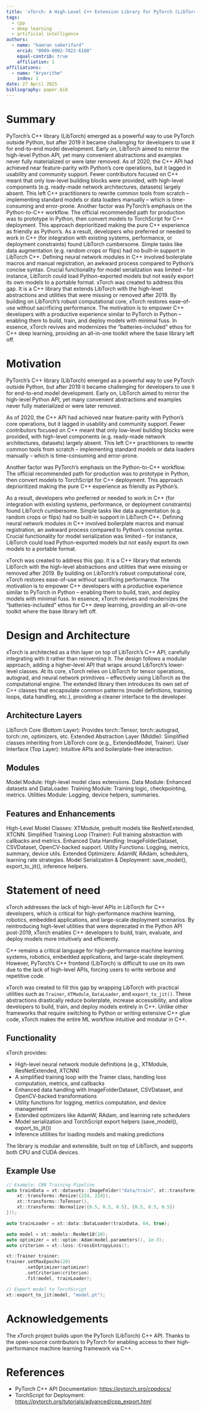 ```yaml
---
title: 'xTorch: A High-Level C++ Extension Library for PyTorch (LibTorch)'
tags:
  - cpp
  - deep learning
  - artificial intelligence
authors:
  - name: "kamran saberifard"
    orcid: "0009-0002-7822-6168"
    equal-contrib: true
    affiliation: 1
affiliations:
  - name: "Aryorithm"
    index: 1
date: 27 April 2025
bibliography: paper.bib
---
```


# Summary

PyTorch’s C++ library (LibTorch) emerged as a powerful way to use PyTorch outside Python, but after 2019 it became
challenging for developers to use it for end-to-end model development. Early on, LibTorch aimed to mirror the high-level
Python API, yet many convenient abstractions and examples never fully materialized or were later removed.
As of 2020, the C++ API had achieved near feature-parity with Python’s core operations, but it lagged in usability and
community support. Fewer contributors focused on C++ meant that only low-level building blocks were provided, with
high-level components (e.g. ready-made network architectures, datasets) largely absent. This left C++ practitioners to
rewrite common tools from scratch – implementing standard models or data loaders manually – which is time-consuming and
error-prone.
Another factor was PyTorch’s emphasis on the Python-to-C++ workflow. The official recommended path for production was to
prototype in Python, then convert models to TorchScript for C++ deployment. This approach deprioritized making the pure
C++ experience as friendly as Python’s.
As a result, developers who preferred or needed to work in C++ (for integration with existing systems, performance, or
deployment constraints) found LibTorch cumbersome. Simple tasks like data augmentation (e.g. random crops or flips) had
no built-in support in LibTorch C++. Defining neural network modules in C++ involved boilerplate macros and manual
registration, an awkward process compared to Python’s concise syntax. Crucial functionality for model serialization was
limited – for instance, LibTorch could load Python-exported models but not easily export its own models to a portable
format.
xTorch was created to address this gap. It is a C++ library that extends LibTorch with the high-level abstractions and
utilities that were missing or removed after 2019. By building on LibTorch’s robust computational core, xTorch restores
ease-of-use without sacrificing performance. The motivation is to empower C++ developers with a productive experience
similar to PyTorch in Python – enabling them to build, train, and deploy models with minimal fuss. In essence, xTorch
revives and modernizes the “batteries-included” ethos for C++ deep learning, providing an all-in-one toolkit where the
base library left off.

# Motivation

PyTorch’s C++ library (LibTorch) emerged as a powerful way to use PyTorch outside Python, but after 2019 it became
challenging for developers to use it for end-to-end model development. Early on, LibTorch aimed to mirror the high-level
Python API, yet many convenient abstractions and examples never fully materialized or were later removed.

As of 2020, the C++ API had achieved near feature-parity with Python’s core operations, but it lagged in usability and
community support. Fewer contributors focused on C++ meant that only low-level building blocks were provided, with
high-level components (e.g. ready-made network architectures, datasets) largely absent. This left C++ practitioners to
rewrite common tools from scratch – implementing standard models or data loaders manually – which is time-consuming and
error-prone.

Another factor was PyTorch’s emphasis on the Python-to-C++ workflow. The official recommended path for production was to
prototype in Python, then convert models to TorchScript for C++ deployment. This approach deprioritized making the pure
C++ experience as friendly as Python’s.

As a result, developers who preferred or needed to work in C++ (for integration with existing systems, performance, or
deployment constraints) found LibTorch cumbersome. Simple tasks like data augmentation (e.g. random crops or flips) had
no built-in support in LibTorch C++. Defining neural network modules in C++ involved boilerplate macros and manual
registration, an awkward process compared to Python’s concise syntax. Crucial functionality for model serialization was
limited – for instance, LibTorch could load Python-exported models but not easily export its own models to a portable
format.

xTorch was created to address this gap. It is a C++ library that extends LibTorch with the high-level abstractions and
utilities that were missing or removed after 2019. By building on LibTorch’s robust computational core, xTorch restores
ease-of-use without sacrificing performance. The motivation is to empower C++ developers with a productive experience
similar to PyTorch in Python – enabling them to build, train, and deploy models with minimal fuss. In essence, xTorch
revives and modernizes the “batteries-included” ethos for C++ deep learning, providing an all-in-one toolkit where the
base library left off.

# Design and Architecture

xTorch is architected as a thin layer on top of LibTorch’s C++ API, carefully integrating with it rather than
reinventing it. The design follows a modular approach, adding a higher-level API that wraps around LibTorch’s
lower-level classes. At its core, xTorch relies on LibTorch for tensor operations, autograd, and neural network
primitives – effectively using LibTorch as the computational engine. The extended library then introduces its own set of
C++ classes that encapsulate common patterns (model definitions, training loops, data handling, etc.), providing a
cleaner interface to the developer.

## Architecture Layers

LibTorch Core (Bottom Layer): Provides torch::Tensor, torch::autograd, torch::nn, optimizers, etc.
Extended Abstraction Layer (Middle): Simplified classes inheriting from LibTorch core (e.g., ExtendedModel, Trainer).
User Interface (Top Layer): Intuitive APIs and boilerplate-free interaction.

## Modules

Model Module: High-level model class extensions.
Data Module: Enhanced datasets and DataLoader.
Training Module: Training logic, checkpointing, metrics.
Utilities Module: Logging, device helpers, summaries.

## Features and Enhancements

High-Level Model Classes: XTModule, prebuilt models like ResNetExtended, XTCNN.
Simplified Training Loop (Trainer): Full training abstraction with callbacks and metrics.
Enhanced Data Handling: ImageFolderDataset, CSVDataset, OpenCV-backed support.
Utility Functions: Logging, metrics, summary, device utils.
Extended Optimizers: AdamW, RAdam, schedulers, learning rate strategies.
Model Serialization & Deployment: save_model(), export_to_jit(), inference helpers.

# Statement of need

xTorch addresses the lack of high-level APIs in LibTorch for C++ developers, which is critical for high-performance
machine learning, robotics, embedded applications, and large-scale deployment scenarios. By reintroducing high-level
utilities that were deprecated in the Python API post-2019, xTorch enables C++ developers to build, train, evaluate, and
deploy models more intuitively and efficiently.

C++ remains a critical language for high-performance machine learning systems, robotics, embedded applications, and
large-scale deployment. However, PyTorch’s C++ frontend (LibTorch) is difficult to use on its own due to the lack of
high-level APIs, forcing users to write verbose and repetitive code.

xTorch was created to fill this gap by wrapping LibTorch with practical utilities such as `Trainer`, `XTModule`,
`DataLoader`, and `export_to_jit()`. These abstractions drastically reduce boilerplate, increase accessibility, and
allow developers to build, train, and deploy models entirely in C++. Unlike other frameworks that require switching to
Python or writing extensive C++ glue code, xTorch makes the entire ML workflow intuitive and modular in C++.

## Functionality

xTorch provides:

- High-level neural network module definitions (e.g., XTModule, ResNetExtended, XTCNN)
- A simplified training loop with the Trainer class, handling loss computation, metrics, and callbacks
- Enhanced data handling with ImageFolderDataset, CSVDataset, and OpenCV-backed transformations
- Utility functions for logging, metrics computation, and device management
- Extended optimizers like AdamW, RAdam, and learning rate schedulers
- Model serialization and TorchScript export helpers (save_model(), export_to_jit())
- Inference utilities for loading models and making predictions

The library is modular and extensible, built on top of LibTorch, and supports both CPU and CUDA devices.

## Example Use

```cpp
// Example: CNN Training Pipeline
auto trainData = xt::datasets::ImageFolder("data/train", xt::transforms::Compose({
    xt::transforms::Resize({224, 224}),
    xt::transforms::ToTensor(),
    xt::transforms::Normalize({0.5, 0.5, 0.5}, {0.5, 0.5, 0.5})
}));

auto trainLoader = xt::data::DataLoader(trainData, 64, true);

auto model = xt::models::ResNet18(10);
auto optimizer = xt::optim::Adam(model.parameters(), 1e-3);
auto criterion = xt::loss::CrossEntropyLoss();

xt::Trainer trainer;
trainer.setMaxEpochs(20)
       .setOptimizer(optimizer)
       .setCriterion(criterion)
       .fit(model, trainLoader);

// Export model to TorchScript
xt::export_to_jit(model, "model.pt");
```

# Acknowledgements

The xTorch project builds upon the PyTorch (LibTorch) C++ API. Thanks to the open-source contributors to PyTorch for
enabling access to their high-performance machine learning framework via C++.

# References

- PyTorch C++ API Documentation: https://pytorch.org/cppdocs/
- TorchScript for Deployment: https://pytorch.org/tutorials/advanced/cpp_export.html

